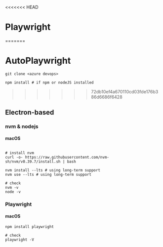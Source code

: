 
<<<<<<< HEAD
# Playwright
=======


# AutoPlaywright
```shell
git clone <azure devops>

npm install # if npm or nodeJS installed
```
>>>>>>> 72db10ef4a670110cd03fde176b386d6686f6428

## Electron-based 
### nvm & nodejs
#### macOS
```shell

# install nvm
curl -o- https://raw.githubusercontent.com/nvm-sh/nvm/v0.39.7/install.sh | bash

nvm install --lts # using long-term support
nvm use --lts # using long-term support
```
```shell
# check
nvm -v
node -v
```

### Playwright
#### macOS
```shell 
npm install playwright
```

```shell
# check
playwright -V
```










